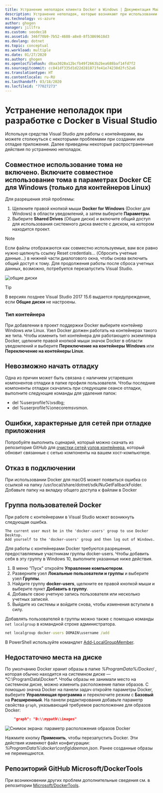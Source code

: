 ```yaml
---
title: Устранение неполадок клиента Docker в Windows | Документация Майкрософт
description: Устранение неполадок, которые возникают при использовании Visual Studio для создания и развертывания веб-приложений в Docker в Windows с помощью Visual Studio.
ms.technology: vs-azure
author: ghogen
manager: jillfra
ms.custom: seodec18
ms.assetid: 346f70b9-7b52-4688-a8e8-8f53869618d3
ms.devlang: dotnet
ms.topic: conceptual
ms.workload: multiple
ms.date: 01/27/2020
ms.author: ghogen
ms.openlocfilehash: d8aa3028a12bcfb49f2663b2bea688baf14fd7f2
ms.sourcegitcommit: cc841df335d1d22d281871fe41e74238d2fc52a6
ms.translationtype: HT
ms.contentlocale: ru-RU
ms.lasthandoff: 03/18/2020
ms.locfileid: "77027273"
---
```

# <a name="troubleshoot-visual-studio-development-with-docker"></a>Устранение неполадок при разработке с Docker в Visual Studio

Используя средства Visual Studio для работы с контейнерами, вы можете столкнуться с некоторыми проблемами при создании или отладке приложения. Далее приведены некоторые распространенные действия по устранению неполадок.

## <a name="volume-sharing-is-not-enabled-enable-volume-sharing-in-the-docker-ce-for-windows-settings--linux-containers-only"></a>Совместное использование тома не включено. Включите совместное использование тома в параметрах Docker CE для Windows (только для контейнеров Linux)

Для разрешения этой проблемы:

1. Щелкните правой кнопкой мыши **Docker for Windows** (Docker для Windows) в области уведомлений, а затем выберите **Параметры**.
1. Выберите **Shared Drives** (Общие диски) и включите общий доступ для использования системного диска вместе с диском, на котором находится проект.

> [!NOTE]
> Если файлы отображаются как совместно используемые, вам все равно нужно щелкнуть ссылку Reset credentials... (Сбросить учетные данные...) в нижней части диалогового окна, чтобы снова включить общий доступ к тому. Для продолжения работы после сброса учетных данных, возможно, потребуется перезапустить Visual Studio.

![общие диски](media/troubleshooting-docker-errors/shareddrives.png)

> [!TIP]
> В версиях позднее Visual Studio 2017 15.6 выдается предупреждение, если **Общие диски** не настроены.

### <a name="container-type"></a>Тип контейнера

При добавлении в проект поддержки Docker выберите контейнер Windows или Linux. Узел Docker должен работать на контейнерах такого же типа. Чтобы изменить тип контейнера для работающего экземпляра Docker, щелкните правой кнопкой мыши значок Docker в области уведомлений и выберите **Переключение на контейнеры Windows** или **Переключение на контейнеры Linux**.

## <a name="unable-to-start-debugging"></a>Невозможно начать отладку

Одна из причин может быть связана с наличием устаревших компонентов отладки в папке профиля пользователя. Чтобы последние компоненты отладки скачались при следующем сеансе отладки, выполните следующие команды для удаления папок:

- del %userprofile%\vsdbg;
- del %userprofile%\onecoremsvsmon.

## <a name="errors-specific-to-networking-when-debugging-your-application"></a>Ошибки, характерные для сетей при отладке приложения

Попробуйте выполнить сценарий, который можно скачать из репозитория GitHub для [очистки сетей узлов контейнера](https://github.com/MicrosoftDocs/Virtualization-Documentation/tree/master/windows-server-container-tools/CleanupContainerHostNetworking), который обновит связанные с сетью компоненты на вашем хост-компьютере.

## <a name="mounts-denied"></a>Отказ в подключении

При использовании Docker для macOS может появиться ошибка со ссылкой на папку /usr/local/share/dotnet/sdk/NuGetFallbackFolder. Добавьте папку на вкладку общего доступа к файлам в Docker

## <a name="docker-users-group"></a>Группа пользователей Docker

При работе с контейнерами в Visual Studio может возникнуть следующая ошибка.

```
The current user must be in the 'docker-users' group to use Docker Desktop. 
Add yourself to the 'docker-users' group and then log out of Windows.
```

Для работы с контейнерами Docker требуются разрешения, предоставляемые участникам группы docker-users.  Чтобы добавить себя в эту группу в Windows 10, выполните указанные ниже действия.

1. В меню "Пуск" откройте **Управление компьютером**.
1. Разверните узел **Локальные пользователи и группы** и выберите узел **Группы**.
1. Найдите группу **docker-users**, щелкните ее правой кнопкой мыши и выберите пункт **Добавить в группу**.
1. Добавьте свою учетную запись пользователя или несколько учетных записей.
1. Выйдите из системы и войдите снова, чтобы изменения вступили в силу.

Добавлять пользователей в группы можно также с помощью команды `net localgroup` в командной строке администратора.

```cmd
net localgroup docker-users DOMAIN\username /add
```

В PowerShell используйте командлет [Add-LocalGroupMember](/powershell/module/microsoft.powershell.localaccounts/add-localgroupmember).

## <a name="low-disk-space"></a>Недостаточно места на диске

По умолчанию Docker хранит образы в папке *%ProgramData%/Docker/* , которая обычно находится на системном диске — *C:\ProgramData\Docker\*. Чтобы образы не занимали место на системном диске, можно изменить расположение папки образов.  С помощью значка Docker на панели задач откройте параметры Docker, выберите **Управляющая программа** и переключите режим с **Базовый** на **Расширенный**. На панели редактирования добавьте параметр свойства `graph`, указывающий требуемое расположение для образов Docker:

```json
    "graph": "D:\\mypath\\images"
```

![Снимок экрана: параметр расположения образов Docker](media/troubleshooting-docker-errors/docker-settings-image-location.png)

Нажмите кнопку **Применить**, чтобы перезапустить Docker. Эти действия изменяют файл конфигурации: *%ProgramData%\docker\config\daemon.json*. Ранее созданные образы не перемещаются.

## <a name="microsoftdockertools-github-repo"></a>Репозиторий GitHub Microsoft/DockerTools

При возникновении других проблем дополнительные сведения см. в репозитории [Microsoft/DockerTools](https://github.com/microsoft/dockertools/issues).